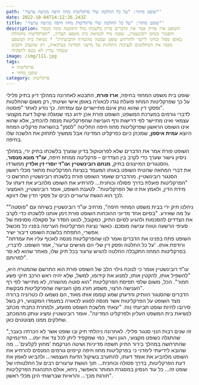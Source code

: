 ```yaml
---
path: 'שופט מחוזי: "על כל החלטה שלי פרקליטות מחוז חיפה מגישה ערעור"'
date: 2022-10-04T14:12:26.243Z
title: 'שופט מחוזי: "על כל החלטה שלי פרקליטות מחוז חיפה מגישה ערעור"'
description: השופט ארז פורת אמר את הדברים בדיון בלשכתו מול התובעת מונה מנסור
  והסנגור מנחם רובינשטיין, שפנה מיד לנשיאת בית משפט העליון, "הפרקליטות מתנהלת
  באופן פסול וכוחני ליישר ולהרתיע שופט שסטה מהשורה התביעתית" * נשיאת בית המשפט
  מפנה את המתלוננים לנציבות התלונות על מייצגי המדינה בערכאות, רק שהנציב הקבוע
  שנבחר עדיין לא נכנס לתפקידו
image: /img/111.jpg
tags:
  - פרקליטות
  - שופט_מחוזי
category: פרקליטות
---
```

שופט בית משפט המחוזי בחיפה, **ארז פורת**, התבטא לאחרונה במהלך דיון בתיק פלילי על כך שפרקליטות המחוז פועלת נגדו לכאורה באופן אישי ושיטתי, רק משום שהחלטות ופסקי דין שהוא נותן אינם מתיישרים עם עמדתה. כך נודע לאתר "פוסטה".\
לדברי גורמים במערכת המשפט, השופט פורת אכן ידוע כמי שמגלה שיקול דעת מקצועי עצמאי ואינו מתיישר לפי דרישות ורף הענישה שהפרקליטות מנסה להכתיב, אלא שהוא אינו השופט הראשון שפרקליטות מחוז חיפה החליטה "לסמן" בהשראת פרקליט המחוז היוצא **עמית איסמן**, שמכהן כיום כפרקליט המדינה אבל ממשיך לתחזק את הלשכה שלו בחיפה.

השופט פורת אמר את הדברים שלא לפרוטוקול בדיון שנערך בלשכתו בתיק ירי, במהלך ניסיון גישור שערך כדי לקרב בין הצדדים – פרקליטה ממחוז חיפה, **עו"ד מונא מנסור**, והסנגורים המייצגים בתיק, **מנחם רובינשטיין** ו**עו"ד יוסרי זין אלדין** ממשרדו.\
את דברי המחאה שהטיח השופט באותו המעמד בנציגת הפרקליטות מתאר מכלי ראשון הסנגור רובינשטיין. מהדברים שאמר השופט פורת בלשכתו רובינשטיין התרשם כי "הפרקליטות פועלת בדרך פסולה וכוחנית… להרתיע את השופט מלהביע את דעתו על מידת הדין, ולאמץ את זו של הפרקליטות". לטענת השופט, אומר רובינשטיין, האמצעי לכך הוא הגשת ערעורים רבים על פסקי הדין שלו דווקא.

"ניהלנו תיק ירי בבית משפט המחוזי חיפה", מרחיב עו"ד רובינשטיין בשיחה עם "פוסטה" על מה שאירע. "בסיום אחד מדיוני ההוכחות השופט פורת זימן אותנו ללשכתו כדי לקרב את הצדדים להסכמות ולהגיע לסיום התיק, כמקובל, לנווט הסדר על סקאלה מסוימת של סעיפי הרשעה וטווח ענישה מוסכם. כאשר נציגת הפרקליטות הערימה בפניו כל מכשול אפשרי, התפתח בלשכת השופט דיבור ישיר.\
"השופט פתח בפנינו את הדברים ואמר לנו שהפרקליטות מנסה לאכוף עליו את עמדתה ורודפת אותו. 'על כל החלטה ופסק דין שלי הם מגישים ערעור', אמר השופט. לדבריו, בפרקליטות המחוז התקבלה החלטה להגיש ערעור בכל תיק שלו, מאחר שהוא לא סר למרותם".

עו"ד רובינשטיין אומר כי לנוכח גילוי הלב של השופט פורת הוא התרשם שהמטרה היא, "להשפיל אותו, להקטין אותו, למנוע את קידומו, למשל, שלא יהיה ראש הרכב תיקי פשע חמור". הכל, משום שלפי תפיסת הפרקליטות "הוא סוטה מהשורה, לא מתיישר לפי רף הענישה הרצוי, משמע חורג מקו הענישה שהפרקליטות מבקשת".\
הדברים שהסנגור הוותיק והדעתן שמע קוממו אותו מאוד, הם נשמעו לו כטרוניה ברורה מצד השופט על הפרקליטות אשר מנסה לפגוע לכאורה במעמדו המקצועי, רק בשל סירובו להיות שופט תביעתי נוח. "יצאתי מלשכת השופט מזועזע, ולמחרת כתבתי מכתב לנשיאת בית המשפט העליון ולפרקליט המדינה". אומר רובינשטיין ומציג עותק מהמכתב שחלקים ממנו מצוטטים כאן.

"זה שנים רבות הנני סנגור פלילי. לאחרונה ניהלתי תיק ובו שופט אשר לא הכרתיו בעבר, שהתגלה כשופט מקצועי, הגון וישר, כמי שמקפיד ליתן לכל צד את יומו… הדינמיקה שהתרחשה במהלך בירור התיק חשפה מדיניות ושיטה הנרקמת 'מחוץ לקלעים'… מה שהובא לידיעתי לימדני כי בפרקליטות מחוז חיפה קיימים גורמים המנסים להרתיע את השופט מלהביע את אומד דעתו, להתערב בשיקול הדעת העצמאי… ולהביאו לאמץ את דעת הפרקליטות, בדרך פסולה וכוחנית… תוך הגשת ערעורים רבים על החלטותיו של שופט זה… כל עוד הנסיון במסגרת המותר והאפשר, ניחא, אולם התנהגות הפרקליטות חורגת מכך… והראיות שברשותי הינן מכלי ראשון".